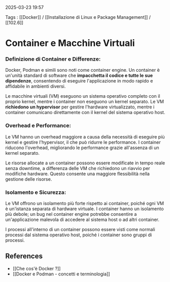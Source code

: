 2025-03-23 19:57

Tags : [[Docker]] / [[Installazione di Linux e Package Management]] / [[102.6]]

# Container e Macchine Virtuali

### Definizione di Container e Differenze:

Docker, Podman e simili sono noti come container engine.
Un container è un'unità standard di software che **impacchetta il codice e tutte le sue dipendenze**, consentendo di eseguire l'applicazione in modo rapido e affidabile in ambienti diversi.

 Le macchine virtuali (VM) eseguono un sistema operativo completo con il proprio kernel, mentre i container non eseguono un kernel separato.
Le VM **richiedono un hypervisor** per gestire l'hardware virtualizzato, mentre i container comunicano direttamente con il kernel del sistema operativo host.

### Overhead e Performance:
Le VM hanno un overhead maggiore a causa della necessità di eseguire più kernel e gestire l'hypervisor, il che può ridurre le performance.
I container riducono l'overhead, migliorando le performance grazie all'assenza di un kernel separato.

Le risorse allocate a un container possono essere modificate in tempo reale senza downtime, a differenza delle VM che richiedono un riavvio per modifiche hardware.
Questo consente una maggiore flessibilità nella gestione delle risorse.

### Isolamento e Sicurezza:
Le VM offrono un isolamento più forte rispetto ai container, poiché ogni VM è un'istanza separata di hardware virtuale.
I container hanno un isolamento più debole; un bug nel container engine potrebbe consentire a un'applicazione malevola di accedere al sistema host o ad altri container.

 I processi all'interno di un container possono essere visti come normali processi dal sistema operativo host, poiché i container sono gruppi di processi.
## References

- [[Che cos'è Docker ?]]
- [[Docker e Podman - concetti e terminologia]]